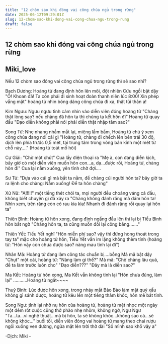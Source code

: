 ```yaml
---
title: "12 chòm sao khi đóng vai công chúa ngủ trong rừng"
date: 2025-06-12T09:29:01Z
slug: 12-chom-sao-khi-dong-vai-cong-chua-ngu-trong-rung
draft: false
---
```


## 12 chòm sao khi đóng vai công chúa ngủ trong rừng

## Miki_love

Nếu 12 chòm sao đóng vai công chúa ngủ trong rừng thì sẽ sao nhỉ?


Bạch Dương: Hoàng tử đang định hôn lên môi, đột nhiên Cừu ngồi bật dậy "Ô! Khoan đã! Ta còn phải đi sinh hoạt đoàn thanh niên lúc 8:00! Xin phép vắng mặt" hoàng tử nhìn bóng dáng công chúa đi xa, thật tủi thân a!


Kim Ngưu: Ngưu ngưu tình cảm nhìn vào diễn viên đóng hoàng tử "Chàng thật lòng sao? nếu chàng đã hôn ta thì chúng ta kết hôn đi" Hoàng tử quay đầu "Đạo diễn không phải nói phải diễn thật nhập tâm sao?"


Song Tử: Nhẹ nhàng nhắm mắt lại, miệng lẩm bẩm. Hoàng tử chú ý xem công chúa đang nói cái gì "Hoàng tử, chàng đi chếch lên bên trái 30 độ, dịch lên phía trước 0,5 mét, tại trung tâm trong vòng bán kính một mét từ chỗ này...." (Hoàng tử toát mồ hôi)

Cự Giải: "Chờ một chút" Cua lấy điện thoại ra "Mẹ à, con đang diễn kịch, bây giờ có một diễn viên muốn hôn con...a, dạ...được rồi, Hoàng tử, chàng hôn đi" Cua lại nằm xuống, yên tĩnh chờ đợi....


Sư Tử: "Dựa vào cái gì mà bắt ta nằm, để chàng cúi người hôn ta? bây giờ ta ra lệnh cho chàng: Nằm xuống! Để ta hôn chàng"

Xử Nữ: "A!!!!!" một tiếng thét chói ta, mọi người đều choáng váng cả đầu, không biết chuyện gì đã xảy ra "Chàng không đánh răng mà dám hôn ta! Nhìn xem, trên răng còn có rau kia kìa! Nhanh đi đánh răng rồi quay lại hôn ta"

Thiên Bình: Hoàng tử hôn xong, đang định ngẩng đầu lên thì lại bị Tiểu Bình hôn bất ngờ "Chàng hôn ta, ta cũng muốn đòi lại công bằng......." 

Thiên Yết: Tiểu Yết nghĩ "Hôn miễn phí sao? vậy thì đừng hòng thoát trong tay ta" mặc cho hoàng tử hôn, Tiểu Yết vẫn im lặng không thèm tỉnh (hoàng tử: "Hôn vậy còn chưa được sao? nàng mau tỉnh lại đi")

Nhân Mã: Hoàng tử đang làm công tác chuẩn bị....bỗng Mã mã bật dậy "Chụt" một cái, hoàng tử: "Nàng làm gì thế?" Mã mã: "Chờ chàng lâu quá, để ta làm trước luôn cho"   "Đạo diễn???" "Đây mà là diễn sao?"

Ma Kết: Hoàng tử hôn xong, Ma Kết vẫn không tỉnh lại "Hôn chưa đúng, làm lại" ...........Hoàng tử ngất~~~~

Thuỷ Bình: Lúc được hôn xong, trong nháy mắt Bảo Bảo làm mặt quỷ xấu không gì sánh được, hoảng tử kêu lên một tiếng thảm khốc, hôn mê bất tỉnh.


Song Ngư: tỉnh lại nhờ nụ hôn của hoàng tử, hoàng tử mệt nhọc một ngày một đêm rốt cuộc cũng thở phào nhẹ nhõm, không ngờ, Ngư Ngư "Ta...ta...vì nghệ thuật...mà bị hôn, ta sẽ không khóc...không sao cả...sẽ không khóc..." buổi tối, diễn viên đóng vai hoàng tử mang theo chai rượu ngồi xuống ven đường, ngửa mặt lên trời thở dài "Số mình sao khổ vậy a"

-Dịch: Miki -
